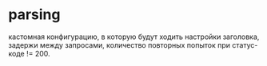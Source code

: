 # parsing
кастомная конфигурацию, в которую будут ходить настройки заголовка, задержи между запросами, количество повторных попыток при статус-коде != 200.
